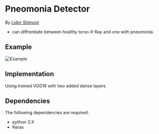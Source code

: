 # Pneomonia Detector
By [Lidor Shimoni](https://github.com/lidorshimoni)

* can diffrentiate between healthy torso X-Ray and one with pneomonia. 

<!-- ## Example
[![Watch the video](https://img.youtube.com/vi/CvRHvVOhvw0/default.jpg)](https://youtu.be/CvRHvasdasVOhvw0) -->

## Example
![Example](Else/pic1.jpeg "Example")


## Implementation

Using trained VGG16 with two added dense layers.


## Dependencies
The following dependencies are required:
* python 3.X
* Keras

